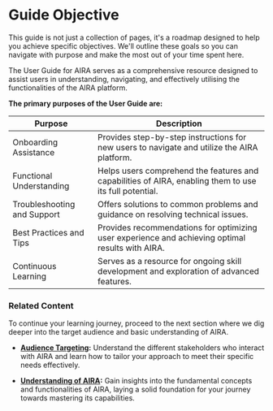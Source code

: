 
# Guide Objective

This guide is not just a collection of pages, it's a roadmap designed to help you achieve specific objectives. We'll outline these goals so you can navigate with purpose and make the most out of your time spent here.

The User Guide for AIRA serves as a comprehensive resource designed to assist users in understanding, navigating, and effectively utilising the functionalities of the AIRA platform.

**The primary purposes of the User Guide are:**

| Purpose                   | Description                                                                                       |
|---------------------------|---------------------------------------------------------------------------------------------------|
| Onboarding Assistance     | Provides step-by-step instructions for new users to navigate and utilize the AIRA platform.       |
| Functional Understanding | Helps users comprehend the features and capabilities of AIRA, enabling them to use its full potential. |
| Troubleshooting and Support | Offers solutions to common problems and guidance on resolving technical issues.                   |
| Best Practices and Tips  | Provides recommendations for optimizing user experience and achieving optimal results with AIRA. |
| Continuous Learning       | Serves as a resource for ongoing skill development and exploration of advanced features.          |

### Related Content

To continue your learning journey, proceed to the next section where we dig deeper into the target audience and basic understanding of AIRA.

- **[Audience Targeting](https://github.com/airacommunity/AIRA-User-Guide/blob/main/C.%20Audience%20Targeting.md):** Understand the different stakeholders who interact with AIRA and learn how to tailor your approach to meet their specific needs effectively.

- **[Understanding of AIRA](https://github.com/airacommunity/AIRA-User-Guide/blob/main/D.%20Understanding%20of%20AIRA.md):** Gain insights into the fundamental concepts and functionalities of AIRA, laying a solid foundation for your journey towards mastering its capabilities.
